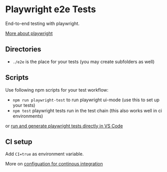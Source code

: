 # Playwright e2e Tests

End-to-end testing with playwright.

[More about playwright](https://playwright.dev/)

## Directories

- `./e2e` is the place for your tests (you may create subfolders as well)

## Scripts

Use following npm scripts for your test workflow:

- `npm run playwright-test` to run playwright ui-mode (use this to set up your tests)
- `npm test` playwright tests run in the test chain (this also works well in ci environments)

or [run and generate playwright tests directly in VS Code](https://playwright.dev/docs/codegen#generate-tests-in-vs-code)

## CI setup

Add `CI=true` as environment variable.

More on [configuation for continous integration](https://playwright.dev/docs/ci)
